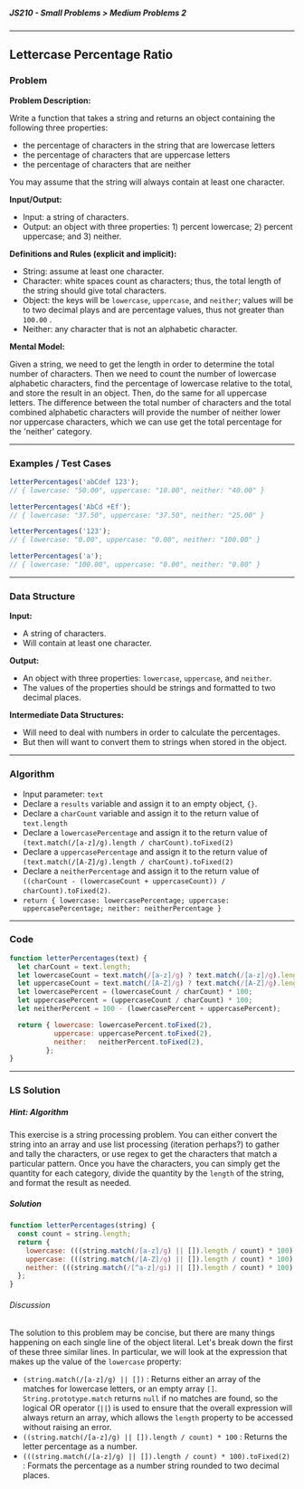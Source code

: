 ##### JS210 - Small Problems > Medium Problems 2

---

## Lettercase Percentage Ratio

### Problem

**Problem Description:**

Write a function that takes a string and returns an object containing the following three properties:

- the percentage of characters in the string that are lowercase letters
- the percentage of characters that are uppercase letters
- the percentage of characters that are neither

You may assume that the string will always contain at least one character.

**Input/Output:**

* Input: a string of characters.
* Output: an object with three properties: 1) percent lowercase; 2) percent uppercase; and 3) neither.

**Definitions and Rules (explicit and implicit):**

* String: assume at least one character.
* Character: white spaces count as characters; thus, the total length of the string should give total characters.
* Object: the keys will be `lowercase`, `uppercase`, and `neither`; values will be to two decimal plays and are percentage values, thus not greater than `100.00` .
* Neither: any character that is not an alphabetic character.

**Mental Model:**

Given a string, we need to get the length in order to determine the total number of characters. Then we need to count the number of lowercase alphabetic characters, find the percentage of lowercase relative to the total, and store the result in an object. Then, do the same for all uppercase letters. The difference between the total number of characters and the total combined alphabetic characters will provide the number of neither lower nor uppercase characters, which we can use get the total percentage for the 'neither' category.

---

### Examples / Test Cases

```javascript
letterPercentages('abCdef 123');
// { lowercase: "50.00", uppercase: "10.00", neither: "40.00" }

letterPercentages('AbCd +Ef');
// { lowercase: "37.50", uppercase: "37.50", neither: "25.00" }

letterPercentages('123');
// { lowercase: "0.00", uppercase: "0.00", neither: "100.00" }

letterPercentages('a');
// { lowercase: "100.00", uppercase: "0.00", neither: "0.00" }
```

---

### Data Structure

**Input:**

* A string of characters.
* Will contain at least one character.

**Output:**

* An object with three properties: `lowercase`, `uppercase`, and `neither`.
* The values of the properties should be strings and formatted to two decimal places.

**Intermediate Data Structures:**

* Will need to deal with numbers in order to calculate the percentages.
* But then will want to convert them to strings when stored in the object.

---

### Algorithm

* Input parameter: `text`
* Declare a `results` variable and assign it to an empty object, `{}`.
* Declare a `charCount` variable and assign it to the return value of `text.length`
* Declare a `lowercasePercentage` and assign it to the return value of `(text.match(/[a-z]/g).length / charCount).toFixed(2) `
* Declare a `uppercasePercentage` and assign it to the return value of `(text.match(/[A-Z]/g).length / charCount).toFixed(2)`
* Declare a `neitherPercentage` and assign it to the return value of `((charCount - (lowercaseCount + uppercaseCount)) / charCount).toFixed(2)`.
* `return { lowercase: lowercasePercentage; uppercase: uppercasePercentage; neither: neitherPercentage }`

---

### Code

```javascript
function letterPercentages(text) {
  let charCount = text.length;
  let lowercaseCount = text.match(/[a-z]/g) ? text.match(/[a-z]/g).length : 0;
  let uppercaseCount = text.match(/[A-Z]/g) ? text.match(/[A-Z]/g).length : 0;
  let lowercasePercent = (lowercaseCount / charCount) * 100;
  let uppercasePercent = (uppercaseCount / charCount) * 100;
  let neitherPercent = 100 - (lowercasePercent + uppercasePercent);

  return { lowercase: lowercasePercent.toFixed(2),
           uppercase: uppercasePercent.toFixed(2),
           neither:   neitherPercent.toFixed(2),
         };
}
```

---

### LS Solution

##### Hint: Algorithm

This exercise is a string processing problem. You can either convert the string into an array and use list processing (iteration perhaps?) to gather and tally the characters, or use regex to get the characters that match a particular pattern. Once you have the characters, you can simply get the quantity for each category, divide the quantity by the `length` of the string, and format the result as needed.  

##### Solution

```javascript
function letterPercentages(string) {
  const count = string.length;
  return {
    lowercase: (((string.match(/[a-z]/g) || []).length / count) * 100).toFixed(2),
    uppercase: (((string.match(/[A-Z]/g) || []).length / count) * 100).toFixed(2),
    neither: (((string.match(/[^a-z]/gi) || []).length / count) * 100).toFixed(2),
  };
}
```

###### Discussion

The solution to this problem may be concise, but there are many things happening on each single line of the object literal. Let's break down the first of these three similar lines. In particular, we will look at the expression that makes up the value of the `lowercase` property:  

- `(string.match(/[a-z]/g) || [])` : Returns either an array of the matches for lowercase letters, or an empty array `[]`. `String.prototype.match` returns `null` if no matches are found, so the logical OR operator (`||`) is used to ensure that the overall expression will always return an array, which allows the `length` property to be accessed without raising an error.
- `((string.match(/[a-z]/g) || []).length / count) * 100` : Returns the letter percentage as a number.
- `(((string.match(/[a-z]/g) || []).length / count) * 100).toFixed(2)` : Formats the percentage as a number string rounded to two decimal places.

 